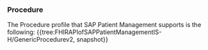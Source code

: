 ### Procedure
The Procedure profile that SAP Patient Management supports is the following:
{{tree:FHIRAPIofSAPPatientManagementIS-H/GenericProcedurev2, snapshot}}

